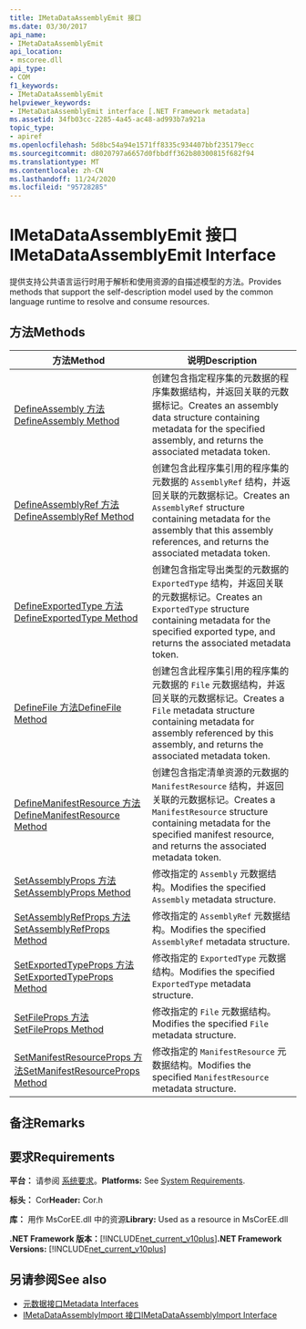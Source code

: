 ```yaml
---
title: IMetaDataAssemblyEmit 接口
ms.date: 03/30/2017
api_name:
- IMetaDataAssemblyEmit
api_location:
- mscoree.dll
api_type:
- COM
f1_keywords:
- IMetaDataAssemblyEmit
helpviewer_keywords:
- IMetaDataAssemblyEmit interface [.NET Framework metadata]
ms.assetid: 34fb03cc-2285-4a45-ac48-ad993b7a921a
topic_type:
- apiref
ms.openlocfilehash: 5d8bc54a94e1571ff8335c934407bbf235179ecc
ms.sourcegitcommit: d8020797a6657d0fbbdff362b80300815f682f94
ms.translationtype: MT
ms.contentlocale: zh-CN
ms.lasthandoff: 11/24/2020
ms.locfileid: "95728285"
---
```

# <a name="imetadataassemblyemit-interface"></a><span data-ttu-id="f1111-102">IMetaDataAssemblyEmit 接口</span><span class="sxs-lookup"><span data-stu-id="f1111-102">IMetaDataAssemblyEmit Interface</span></span>

<span data-ttu-id="f1111-103">提供支持公共语言运行时用于解析和使用资源的自描述模型的方法。</span><span class="sxs-lookup"><span data-stu-id="f1111-103">Provides methods that support the self-description model used by the common language runtime to resolve and consume resources.</span></span>  
  
## <a name="methods"></a><span data-ttu-id="f1111-104">方法</span><span class="sxs-lookup"><span data-stu-id="f1111-104">Methods</span></span>  
  
|<span data-ttu-id="f1111-105">方法</span><span class="sxs-lookup"><span data-stu-id="f1111-105">Method</span></span>|<span data-ttu-id="f1111-106">说明</span><span class="sxs-lookup"><span data-stu-id="f1111-106">Description</span></span>|  
|------------|-----------------|  
|[<span data-ttu-id="f1111-107">DefineAssembly 方法</span><span class="sxs-lookup"><span data-stu-id="f1111-107">DefineAssembly Method</span></span>](imetadataassemblyemit-defineassembly-method.md)|<span data-ttu-id="f1111-108">创建包含指定程序集的元数据的程序集数据结构，并返回关联的元数据标记。</span><span class="sxs-lookup"><span data-stu-id="f1111-108">Creates an assembly data structure containing metadata for the specified assembly, and returns the associated metadata token.</span></span>|  
|[<span data-ttu-id="f1111-109">DefineAssemblyRef 方法</span><span class="sxs-lookup"><span data-stu-id="f1111-109">DefineAssemblyRef Method</span></span>](imetadataassemblyemit-defineassemblyref-method.md)|<span data-ttu-id="f1111-110">创建包含此程序集引用的程序集的元数据的 `AssemblyRef` 结构，并返回关联的元数据标记。</span><span class="sxs-lookup"><span data-stu-id="f1111-110">Creates an `AssemblyRef` structure containing metadata for the assembly that this assembly references, and returns the associated metadata token.</span></span>|  
|[<span data-ttu-id="f1111-111">DefineExportedType 方法</span><span class="sxs-lookup"><span data-stu-id="f1111-111">DefineExportedType Method</span></span>](imetadataassemblyemit-defineexportedtype-method.md)|<span data-ttu-id="f1111-112">创建包含指定导出类型的元数据的 `ExportedType` 结构，并返回关联的元数据标记。</span><span class="sxs-lookup"><span data-stu-id="f1111-112">Creates an `ExportedType` structure containing metadata for the specified exported type, and returns the associated metadata token.</span></span>|  
|[<span data-ttu-id="f1111-113">DefineFile 方法</span><span class="sxs-lookup"><span data-stu-id="f1111-113">DefineFile Method</span></span>](imetadataassemblyemit-definefile-method.md)|<span data-ttu-id="f1111-114">创建包含此程序集引用的程序集的元数据的 `File` 元数据结构，并返回关联的元数据标记。</span><span class="sxs-lookup"><span data-stu-id="f1111-114">Creates a `File` metadata structure containing metadata for assembly referenced by this assembly, and returns the associated metadata token.</span></span>|  
|[<span data-ttu-id="f1111-115">DefineManifestResource 方法</span><span class="sxs-lookup"><span data-stu-id="f1111-115">DefineManifestResource Method</span></span>](imetadataassemblyemit-definemanifestresource-method.md)|<span data-ttu-id="f1111-116">创建包含指定清单资源的元数据的 `ManifestResource` 结构，并返回关联的元数据标记。</span><span class="sxs-lookup"><span data-stu-id="f1111-116">Creates a `ManifestResource` structure containing metadata for the specified manifest resource, and returns the associated metadata token.</span></span>|  
|[<span data-ttu-id="f1111-117">SetAssemblyProps 方法</span><span class="sxs-lookup"><span data-stu-id="f1111-117">SetAssemblyProps Method</span></span>](imetadataassemblyemit-setassemblyprops-method.md)|<span data-ttu-id="f1111-118">修改指定的 `Assembly` 元数据结构。</span><span class="sxs-lookup"><span data-stu-id="f1111-118">Modifies the specified `Assembly` metadata structure.</span></span>|  
|[<span data-ttu-id="f1111-119">SetAssemblyRefProps 方法</span><span class="sxs-lookup"><span data-stu-id="f1111-119">SetAssemblyRefProps Method</span></span>](imetadataassemblyemit-setassemblyrefprops-method.md)|<span data-ttu-id="f1111-120">修改指定的 `AssemblyRef` 元数据结构。</span><span class="sxs-lookup"><span data-stu-id="f1111-120">Modifies the specified `AssemblyRef` metadata structure.</span></span>|  
|[<span data-ttu-id="f1111-121">SetExportedTypeProps 方法</span><span class="sxs-lookup"><span data-stu-id="f1111-121">SetExportedTypeProps Method</span></span>](imetadataassemblyemit-setexportedtypeprops-method.md)|<span data-ttu-id="f1111-122">修改指定的 `ExportedType` 元数据结构。</span><span class="sxs-lookup"><span data-stu-id="f1111-122">Modifies the specified `ExportedType` metadata structure.</span></span>|  
|[<span data-ttu-id="f1111-123">SetFileProps 方法</span><span class="sxs-lookup"><span data-stu-id="f1111-123">SetFileProps Method</span></span>](imetadataassemblyemit-setfileprops-method.md)|<span data-ttu-id="f1111-124">修改指定的 `File` 元数据结构。</span><span class="sxs-lookup"><span data-stu-id="f1111-124">Modifies the specified `File` metadata structure.</span></span>|  
|[<span data-ttu-id="f1111-125">SetManifestResourceProps 方法</span><span class="sxs-lookup"><span data-stu-id="f1111-125">SetManifestResourceProps Method</span></span>](imetadataassemblyemit-setmanifestresourceprops-method.md)|<span data-ttu-id="f1111-126">修改指定的 `ManifestResource` 元数据结构。</span><span class="sxs-lookup"><span data-stu-id="f1111-126">Modifies the specified `ManifestResource` metadata structure.</span></span>|  
  
## <a name="remarks"></a><span data-ttu-id="f1111-127">备注</span><span class="sxs-lookup"><span data-stu-id="f1111-127">Remarks</span></span>  
  
## <a name="requirements"></a><span data-ttu-id="f1111-128">要求</span><span class="sxs-lookup"><span data-stu-id="f1111-128">Requirements</span></span>  

 <span data-ttu-id="f1111-129">**平台：** 请参阅 [系统要求](../../get-started/system-requirements.md)。</span><span class="sxs-lookup"><span data-stu-id="f1111-129">**Platforms:** See [System Requirements](../../get-started/system-requirements.md).</span></span>  
  
 <span data-ttu-id="f1111-130">**标头：** Cor</span><span class="sxs-lookup"><span data-stu-id="f1111-130">**Header:** Cor.h</span></span>  
  
 <span data-ttu-id="f1111-131">**库：** 用作 MsCorEE.dll 中的资源</span><span class="sxs-lookup"><span data-stu-id="f1111-131">**Library:** Used as a resource in MsCorEE.dll</span></span>  
  
 <span data-ttu-id="f1111-132">**.NET Framework 版本：**[!INCLUDE[net_current_v10plus](../../../../includes/net-current-v10plus-md.md)]</span><span class="sxs-lookup"><span data-stu-id="f1111-132">**.NET Framework Versions:** [!INCLUDE[net_current_v10plus](../../../../includes/net-current-v10plus-md.md)]</span></span>  
  
## <a name="see-also"></a><span data-ttu-id="f1111-133">另请参阅</span><span class="sxs-lookup"><span data-stu-id="f1111-133">See also</span></span>

- [<span data-ttu-id="f1111-134">元数据接口</span><span class="sxs-lookup"><span data-stu-id="f1111-134">Metadata Interfaces</span></span>](metadata-interfaces.md)
- [<span data-ttu-id="f1111-135">IMetaDataAssemblyImport 接口</span><span class="sxs-lookup"><span data-stu-id="f1111-135">IMetaDataAssemblyImport Interface</span></span>](imetadataassemblyimport-interface.md)
